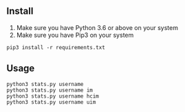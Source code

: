 ## Install

1. Make sure you have Python 3.6 or above on your system
2. Make sure you have Pip3 on your system

```shell
pip3 install -r requirements.txt
```

## Usage
```shell
python3 stats.py username
python3 stats.py username im
python3 stats.py username hcim
python3 stats.py username uim
```